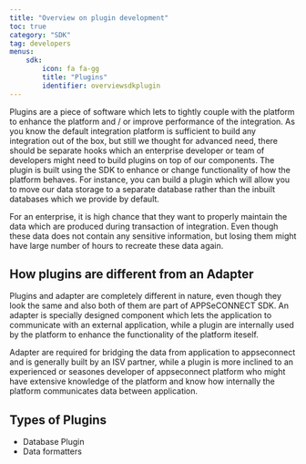 ```yaml
---
title: "Overview on plugin development"
toc: true
category: "SDK"
tag: developers
menus:
    sdk: 
        icon: fa fa-gg
        title: "Plugins"
        identifier: overviewsdkplugin            
---
```

Plugins are a piece of software which lets to tightly couple with the platform to enhance the platform
and / or improve performance of the integration. As you know the default integration platform is sufficient
to build any integration out of the box, but still we thought for advanced need, there should be separate hooks which an enterprise developer or team of 
developers might need to build plugins on top of our components. The plugin is built using the SDK to enhance or change functionality of how the platform 
behaves. For instance, you can build a plugin which will allow you to move our data storage to a separate database rather than the inbuilt databases 
which we provide by default. 

For an enterprise, it is high chance that they want to properly maintain the data which are produced during transaction of integration. Even though these data 
does not contain any sensitive information, but losing them might have large number of hours to recreate these data again. 


## How plugins are different from an Adapter

Plugins and adapter are completely different in nature, even though they look the same and also both of them are part of APPSeCONNECT SDK. An adapter is specially 
designed component which lets the application to communicate with an external application, while a plugin are internally used by the platform to enhance the 
functionality of the platform iteself. 

Adapter are required for bridging the data from application to appseconnect and is generally built by an ISV partner, while a plugin is more inclined to an
experienced or seasones developer of appseconnect platform who might have extensive knowledge of the platform and know how internally the platform communicates data
between application. 

## Types of Plugins

- Database Plugin
- Data formatters


